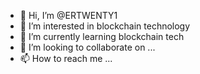 - 👋 Hi, I’m @ERTWENTY1
- 👀 I’m interested in blockchain technology
- 🌱 I’m currently learning blockchain tech 
- 💞️ I’m looking to collaborate on ...
- 📫 How to reach me ...

<!---
ERTWENTY1/ERTWENTY1 is a ✨ special ✨ repository because its `README.md` (this file) appears on your GitHub profile.
You can click the Preview link to take a look at your changes.
--->
